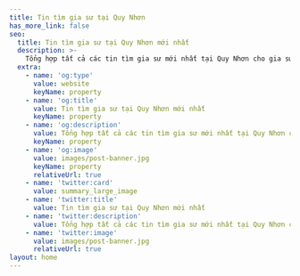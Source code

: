 ```yaml
---
title: Tin tìm gia sư tại Quy Nhơn
has_more_link: false
seo:
  title: Tin tìm gia sư tại Quy Nhơn mới nhất
  description: >-
    Tổng hợp tất cả các tin tìm gia sư mới nhất tại Quy Nhơn cho gia sư và phụ huynh học sinh
  extra:
    - name: 'og:type'
      value: website
      keyName: property
    - name: 'og:title'
      value: Tin tìm gia sư tại Quy Nhơn mới nhất
      keyName: property
    - name: 'og:description'
      value: Tổng hợp tất cả các tin tìm gia sư mới nhất tại Quy Nhơn cho gia sư và phụ huynh học sinh
      keyName: property
    - name: 'og:image'
      value: images/post-banner.jpg
      keyName: property
      relativeUrl: true
    - name: 'twitter:card'
      value: summary_large_image
    - name: 'twitter:title'
      value: Tin tìm gia sư tại Quy Nhơn mới nhất
    - name: 'twitter:description'
      value: Tổng hợp tất cả các tin tìm gia sư mới nhất tại Quy Nhơn cho gia sư và phụ huynh học sinh
    - name: 'twitter:image'
      value: images/post-banner.jpg
      relativeUrl: true
layout: home
---
```

